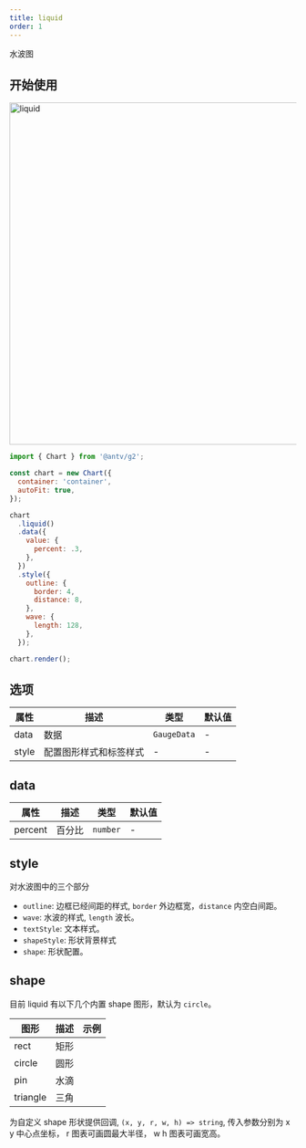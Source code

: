 ```yaml
---
title: liquid
order: 1
---
```


水波图

## 开始使用

<img alt="liquid" src="https://mdn.alipayobjects.com/huamei_za7we3/afts/img/A*cHArRaizyBsAAAAAAAAAAAAADo2bAQ/original
" width="600" />

```js
import { Chart } from '@antv/g2';

const chart = new Chart({
  container: 'container',
  autoFit: true,
});

chart
  .liquid()
  .data({
    value: {
      percent: .3,
    },
  })
  .style({
    outline: {
      border: 4,
      distance: 8,
    },
    wave: {
      length: 128,
    },
  });

chart.render();
```

## 选项

| 属性  | 描述                   | 类型        | 默认值 |
| ----- | ---------------------- | ----------- | ------ |
| data  | 数据                   | `GaugeData` | -      |
| style | 配置图形样式和标签样式 | -           | -      |

## data

| 属性    | 描述   | 类型     | 默认值 |
| ------- | ------ | -------- | ------ |
| percent | 百分比 | `number` | -      |


## style

对水波图中的三个部分

- `outline`: 边框已经间距的样式, `border` 外边框宽，`distance` 内空白间距。
- `wave`: 水波的样式, `length` 波长。
- `textStyle`: 文本样式。
- `shapeStyle`: 形状背景样式
- `shape`: 形状配置。

## shape

目前 liquid 有以下几个内置 shape 图形，默认为 `circle`。

| 图形     | 描述 | 示例 |
| -------- | ---- | ---- |
| rect     | 矩形 |      |
| circle   | 圆形 |      |
| pin      | 水滴 |      |
| triangle | 三角 |      |

为自定义 shape 形状提供回调, `(x, y, r, w, h) => string`, 传入参数分别为 x y 中心点坐标， r 图表可画圆最大半径， w h 图表可画宽高。
